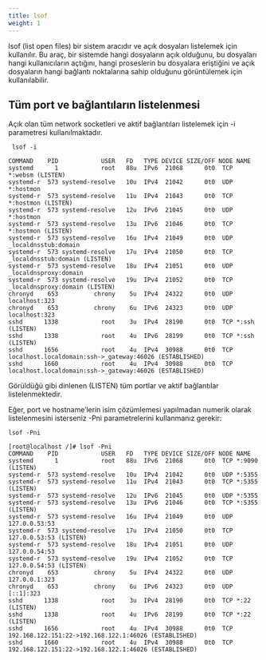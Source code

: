 ```yaml
---
title: lsof
weight: 1
---
```


lsof (list open files) bir sistem aracıdır ve açık dosyaları listelemek için kullanılır. 
Bu araç, bir sistemde hangi dosyaların açık olduğunu, bu dosyaları hangi kullanıcıların açtığını, hangi proseslerin bu dosyalara eriştiğini ve açık dosyaların hangi bağlantı noktalarına sahip olduğunu görüntülemek için kullanılabilir.

## Tüm port ve bağlantıların listelenmesi

Açık olan tüm network socketleri ve aktif bağlantıları listelemek için -i parametresi kullanılmaktadır.

```tpl
 lsof -i
```

```tpl[root@localhost /]# lsof -i
COMMAND    PID            USER   FD   TYPE DEVICE SIZE/OFF NODE NAME
systemd      1            root   88u  IPv6  21068      0t0  TCP *:websm (LISTEN)
systemd-r  573 systemd-resolve   10u  IPv4  21042      0t0  UDP *:hostmon 
systemd-r  573 systemd-resolve   11u  IPv4  21043      0t0  TCP *:hostmon (LISTEN)
systemd-r  573 systemd-resolve   12u  IPv6  21045      0t0  UDP *:hostmon 
systemd-r  573 systemd-resolve   13u  IPv6  21046      0t0  TCP *:hostmon (LISTEN)
systemd-r  573 systemd-resolve   16u  IPv4  21049      0t0  UDP _localdnsstub:domain 
systemd-r  573 systemd-resolve   17u  IPv4  21050      0t0  TCP _localdnsstub:domain (LISTEN)
systemd-r  573 systemd-resolve   18u  IPv4  21051      0t0  UDP _localdnsproxy:domain 
systemd-r  573 systemd-resolve   19u  IPv4  21052      0t0  TCP _localdnsproxy:domain (LISTEN)
chronyd    653          chrony    5u  IPv4  24322      0t0  UDP localhost:323 
chronyd    653          chrony    6u  IPv6  24323      0t0  UDP localhost:323 
sshd      1338            root    3u  IPv4  28190      0t0  TCP *:ssh (LISTEN)
sshd      1338            root    4u  IPv6  28199      0t0  TCP *:ssh (LISTEN)
sshd      1656            root    4u  IPv4  30988      0t0  TCP localhost.localdomain:ssh->_gateway:46026 (ESTABLISHED)
sshd      1660            root    4u  IPv4  30988      0t0  TCP localhost.localdomain:ssh->_gateway:46026 (ESTABLISHED)
```

Görüldüğü gibi dinlenen (LISTEN) tüm portlar ve aktif bağlantılar listelenmektedir.

Eğer, port ve hostname’lerin isim çözümlemesi yapılmadan numerik olarak listelenmesini isterseniz -Pni parametrelerini kullanmanız gerekir:


```tpl
lsof -Pni
```

```tpl
[root@localhost /]# lsof -Pni
COMMAND    PID            USER   FD   TYPE DEVICE SIZE/OFF NODE NAME
systemd      1            root   88u  IPv6  21068      0t0  TCP *:9090 (LISTEN)
systemd-r  573 systemd-resolve   10u  IPv4  21042      0t0  UDP *:5355 
systemd-r  573 systemd-resolve   11u  IPv4  21043      0t0  TCP *:5355 (LISTEN)
systemd-r  573 systemd-resolve   12u  IPv6  21045      0t0  UDP *:5355 
systemd-r  573 systemd-resolve   13u  IPv6  21046      0t0  TCP *:5355 (LISTEN)
systemd-r  573 systemd-resolve   16u  IPv4  21049      0t0  UDP 127.0.0.53:53 
systemd-r  573 systemd-resolve   17u  IPv4  21050      0t0  TCP 127.0.0.53:53 (LISTEN)
systemd-r  573 systemd-resolve   18u  IPv4  21051      0t0  UDP 127.0.0.54:53 
systemd-r  573 systemd-resolve   19u  IPv4  21052      0t0  TCP 127.0.0.54:53 (LISTEN)
chronyd    653          chrony    5u  IPv4  24322      0t0  UDP 127.0.0.1:323 
chronyd    653          chrony    6u  IPv6  24323      0t0  UDP [::1]:323 
sshd      1338            root    3u  IPv4  28190      0t0  TCP *:22 (LISTEN)
sshd      1338            root    4u  IPv6  28199      0t0  TCP *:22 (LISTEN)
sshd      1656            root    4u  IPv4  30988      0t0  TCP 192.168.122.151:22->192.168.122.1:46026 (ESTABLISHED)
sshd      1660            root    4u  IPv4  30988      0t0  TCP 192.168.122.151:22->192.168.122.1:46026 (ESTABLISHED)
```

